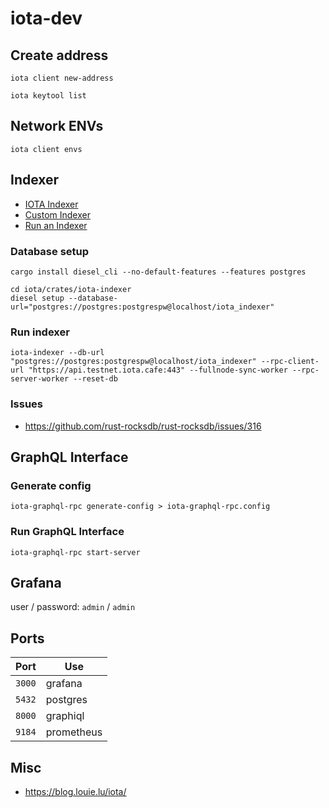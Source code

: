 # iota-dev

## Create address

```console
iota client new-address
```

```console
iota keytool list
```

## Network ENVs

```console
iota client envs
```

## Indexer

* [IOTA Indexer](https://docs.iota.org/operator/extensions/indexer-functions)
* [Custom Indexer](https://docs.iota.org/developer/advanced/custom-indexer)
* [Run an Indexer](https://github.com/iotaledger/iota/tree/develop/crates/iota-indexer)

### Database setup

```console
cargo install diesel_cli --no-default-features --features postgres
```

```console
cd iota/crates/iota-indexer
diesel setup --database-url="postgres://postgres:postgrespw@localhost/iota_indexer"
```

### Run indexer

```console
iota-indexer --db-url "postgres://postgres:postgrespw@localhost/iota_indexer" --rpc-client-url "https://api.testnet.iota.cafe:443" --fullnode-sync-worker --rpc-server-worker --reset-db
```

### Issues

* https://github.com/rust-rocksdb/rust-rocksdb/issues/316

## GraphQL Interface

### Generate config

```console
iota-graphql-rpc generate-config > iota-graphql-rpc.config
```

### Run GraphQL Interface

```console
iota-graphql-rpc start-server
```

## Grafana

user / password: `admin` / `admin`

## Ports

| Port | Use |
|---|---|
|`3000`|grafana|
|`5432`|postgres|
|`8000`|graphiql|
|`9184`|prometheus|

## Misc

* https://blog.louie.lu/iota/
